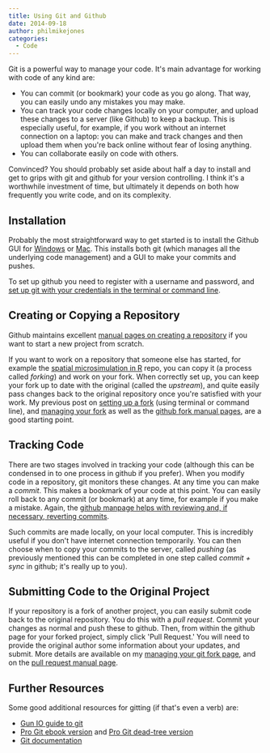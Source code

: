 ```yaml
---
title: Using Git and Github
date: 2014-09-18
author: philmikejones
categories:
  - Code
---
```


Git is a powerful way to manage your code. It's main advantage for working with code of any kind are:

- You can commit (or bookmark) your code as you go along. That way, you can easily undo any mistakes you may make.
- You can track your code changes locally on your computer, and upload these changes to a server (like Github) to keep a backup. This is especially useful, for example, if you work without an internet connection on a laptop: you can make and track changes and then upload them when you're back online without fear of losing anything.
- You can collaborate easily on code with others.

Convinced? You should probably set aside about half a day to install and get to grips with git and github for your version controlling. I think it's a worthwhile investment of time, but ultimately it depends on both how frequently you write code, and on its complexity.

## Installation

Probably the most straightforward way to get started is to install the Github GUI for [Windows](https://windows.github.com/ "") or [Mac](https://mac.github.com/ ""). This installs both git (which manages all the underlying code management) and a GUI to make your commits and pushes.

To set up github you need to register with a username and password, and [set up git with your credentials in the terminal or command line](https://help.github.com/articles/set-up-git "").

## Creating or Copying a Repository

Github maintains excellent [manual pages on creating a repository](https://help.github.com/articles/create-a-repo "") if you want to start a new project from scratch.

If you want to work on a repository that someone else has started, for example the [spatial microsimulation in R](https://github.com/Robinlovelace/spatial-microsim-book "") repo, you can copy it (a process called _forking_) and work on your fork. When correctly set up, you can keep your fork up to date with the original (called the _upstream_), and quite easily pass changes back to the original repository once you're satisfied with your work. My previous post on [setting up a fork](../2014-09-14-forking-with-github/) (using terminal or command line), and [managing your fork](../2014-09-15-managing-your-git-fork/)  as well as the [github fork manual pages](https://help.github.com/articles/fork-a-repo), are a good starting point.

## Tracking Code

There are two stages involved in tracking your code (although this can be condensed in to one process in github if you prefer). When you modify code in a repository, git monitors these changes. At any time you can make a _commit_. This makes a bookmark of your code at this point. You can easily roll back to any commit (or bookmark) at any time, for example if you make a mistake. Again, the [github manpage helps with reviewing and, if necessary, reverting commits](https://help.github.com/articles/viewing-previous-commits "").

Such commits are made locally, on your local computer. This is incredibly useful if you don't have internet connection temporarily. You can then choose when to copy your commits to the server, called _pushing_ (as previously mentioned this can be completed in one step called _commit + sync_ in github; it's really up to you).

## Submitting Code to the Original Project

If your repository is a fork of another project, you can easily submit code back to the original repository. You do this with a _pull request_. Commit your changes as normal and push these to github. Then, from within the github page for your forked project, simply click 'Pull Request.' You will need to provide the original author some information about your updates, and submit. More details are available on my [managing your git fork page](../2014-09-15-managing-your-git-fork/), and on the [pull request manual page](https://help.github.com/articles/using-pull-requests).

## Further Resources

Some good additional resources for gitting (if that's even a verb) are:

- [Gun IO guide to git](https://gun.io/blog/how-to-github-fork-branch-and-pull-request/ "")
- [Pro Git ebook version](http://git-scm.com/book "") and [Pro Git dead-tree version](http://www.amazon.co.uk/Pro-Experts-Voice-Software-Development/dp/1430218339 "")
- [Git documentation](http://git-scm.com/doc "")

